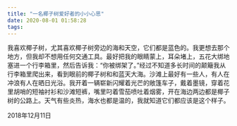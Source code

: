 ```yaml
---
title: "一名椰子树爱好者的小小心思"
date: 2020-08-01 01:58:28
tags:
---
```

我喜欢椰子树，尤其喜欢椰子树旁边的海和天空，它们都是蓝色的。我更想去那个地方，但我却不想用任何交通工具。最好把我的眼睛蒙上，耳朵堵上，五花大绑地塞进一个行李箱里，然后告诉我：“你被绑架了。”经过不知道多长时间的颠簸我从行李箱里爬出来，看到眼前的椰子树和和蓝天大海。沙滩上最好有一些人，有人在冲浪有人在晒日光浴。我开着一辆崭新闪耀着光芒的敞篷车子，戴着墨镜，穿着花里胡哨的短袖衬衫和沙滩短裤，嘴里叼着雪茄喷吐着烟雾，开在海边两边都是椰子树的公路上。天气有些炎热，海水也都是温的，我就知道它们都应该是这个样子。

2018年12月11日